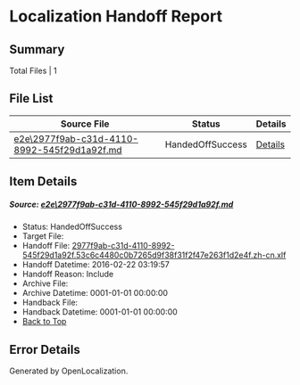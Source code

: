# <a name='report-top'></a> Localization Handoff Report

## Summary
 Total Files | 1

## File List
 Source File | Status | Details 
 ----------- | ------ | ------- 
 [e2e\2977f9ab-c31d-4110-8992-545f29d1a92f.md](https://github.com/OpenLocalizationTest/oltest/blob/ad05a2446fdebdfdefafc134acf9a9bd1a09574b/e2e/2977f9ab-c31d-4110-8992-545f29d1a92f.md) | HandedOffSuccess | [Details](#ff642940b77cf608770c9ebe29cc30b0326639f31)

## Item Details
##### <a name='ff642940b77cf608770c9ebe29cc30b0326639f31'></a> Source: [e2e\2977f9ab-c31d-4110-8992-545f29d1a92f.md](https://github.com/OpenLocalizationTest/oltest/blob/ad05a2446fdebdfdefafc134acf9a9bd1a09574b/e2e/2977f9ab-c31d-4110-8992-545f29d1a92f.md)
* Status: HandedOffSuccess
* Target File: 
* Handoff File: [2977f9ab-c31d-4110-8992-545f29d1a92f.53c6c4480c0b7265d9f38f31f2f47e263f1d2e4f.zh-cn.xlf](https://github.com/OpenLocalizationTestOrg/olhandoff/blob/854be1cd87bb8d238168f44a3d54b40fd44d5354/ol-handoff/OpenLocalizationTestOrg/oltest.zh-cn/yufeih/2977f9ab-c31d-4110-8992-545f29d1a92f.53c6c4480c0b7265d9f38f31f2f47e263f1d2e4f.zh-cn.xlf)
* Handoff Datetime: 2016-02-22 03:19:57
* Handoff Reason: Include
* Archive File: 
* Archive Datetime: 0001-01-01 00:00:00
* Handback File: 
* Handback Datetime: 0001-01-01 00:00:00
* [Back to Top](#report-top)


## Error Details

Generated by OpenLocalization.
